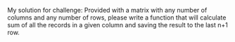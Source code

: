 My solution for challenge:
Provided with a matrix with any number of columns and any number of rows, 
please write a function that will calculate sum of all the records in a given column and saving the result to the last n+1 row.
